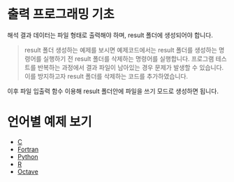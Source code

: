 # 출력 프로그래밍 기초

해석 결과 데이터는 파일 형태로 출력해야 하며, result 폴더에 생성되어야 합니다.

> result 폴더 생성하는 예제를 보시면 예제코드에서는 result 폴더를 생성하는 명령어를 실행하기 전 result 폴더를 삭제하는 명령어를 실행합니다.
> 프로그램 테스트를 반복하는 과정에서 결과 파일이 남아있는 경우 문제가 발생할 수 있습니다. 이를 방지하고자 result 폴더를 삭제하는 코드를 추가하였습니다.

이후 파일 입출력 함수 이용해 result 폴더안에 파일을 쓰기 모드로 생성하면 됩니다.

# 언어별 예제 보기

 - [C](../03_C/03_Output_program.md)
 - [Fortran](../04_Fortran/03_Output_program.md)
 - [Python]()
 - [R]()
 - [Octave]()
